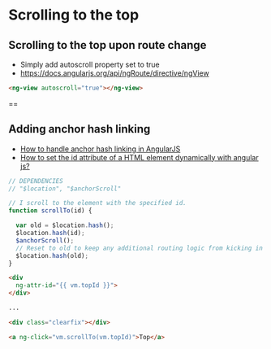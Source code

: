 # Scrolling to the top

## Scrolling to the top upon route change
- Simply add autoscroll property set to true
- https://docs.angularjs.org/api/ngRoute/directive/ngView

```html
<ng-view autoscroll="true"></ng-view>
```

==

## Adding anchor hash linking

- [How to handle anchor hash linking in AngularJS](http://stackoverflow.com/questions/14712223/how-to-handle-anchor-hash-linking-in-angularjs)
- [How to set the id attribute of a HTML element dynamically with angular js?](http://stackoverflow.com/questions/23655009/how-to-set-the-id-attribute-of-a-html-element-dynamically-with-angular-js)

```js
// DEPENDENCIES
// "$location", "$anchorScroll"

// I scroll to the element with the specified id.
function scrollTo(id) {

  var old = $location.hash();
  $location.hash(id);
  $anchorScroll();
  // Reset to old to keep any additional routing logic from kicking in
  $location.hash(old);
}

```

```html
<div
  ng-attr-id="{{ vm.topId }}">
</div>

...

<div class="clearfix"></div>

<a ng-click="vm.scrollTo(vm.topId)">Top</a>
```
